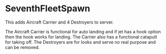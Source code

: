 # SeventhFleetSpawn
This adds Aircraft Carrier and 4 Destroyers to server.

The Aircraft Carrier is functional for auto landing and if jet has a hook option then the hook works for landing.
The Carrier also has a functional catapult for taking off.
The Destroyers are for looks and serve no real purpose and can be removed.
